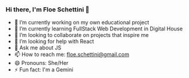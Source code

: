 ### Hi there, I'm Floe Schettini 👋 

<!--
**floe-s/floe-s** is a ✨ _special_ ✨ repository because its `README.md` (this file) appears on your GitHub profile.
-->

- 🔭 I’m currently working on my own educational project
- 🌱 I’m currently learning FullStack Web Development in Digital House
- 👯 I’m looking to collaborate on projects that inspire me
- 🤔 I’m looking for help with React
- 💬 Ask me about JS
- 📫 How to reach me: floe.schettini@gmail.com
- 😄 Pronouns: She/Her
- ⚡ Fun fact: I'm a Gemini

<!--
### Hola, soy Floe Schettini 👋 

**floe-s/floe-s** is a ✨ _special_ ✨ repository because its `README.md` (this file) appears on your GitHub profile.


- 🔭 I’m currently working on ...
- 🌱 I’m currently learning ...
- 👯 I’m looking to collaborate on ...
- 🤔 I’m looking for help with ...
- 💬 Ask me about ...
- 📫 How to reach me: ...
- 😄 Pronouns: ...
- ⚡ Fun fact: ...
-->

